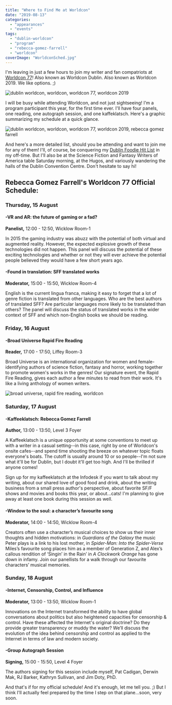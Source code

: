 ```yaml
---
title: "Where to Find Me at Worldcon"
date: "2019-08-13"
categories:
  - "appearances"
  - "events"
tags:
  - "dublin-worldcon"
  - "program"
  - "rebecca-gomez-farrell"
  - "worldcon"
coverImage: "WorldconSched.jpg"
---
```


I'm leaving in just a few hours to join my writer and fan compatriots at [Worldcon 77](https://dublin2019.com/)! Also known as Worldcon Dublin. Also known as Worldcon 2019. We like options. ;)

![dublin worldcon, worldcon, worldcon 77, worldcon 2019](https://d2ypg8o05lff0b.cloudfront.net/wp-content/uploads/sites/3/2019/08/13172735/Dublin-2019-500x375.jpg)

I will be busy while attending Worldcon, and not just sightseeing! I'm a program participant this year, for the first time ever. I'll have four panels, one reading, one autograph session, and one kaffeklatsch. Here's a graphic summarizing my schedule at a quick glance.

![dublin worldcon, worldcon, worldcon 77, worldcon 2019, rebecca gomez farrell](https://d2ypg8o05lff0b.cloudfront.net/wp-content/uploads/sites/3/2019/08/13172739/WorldconSched-1024x615.jpg)

And here's a more detailed list, should you be attending and want to join me for any of them! I'll, of course, be conquering my [Dublin Foodie Hit List](/blog/2019/08/03/my-dublin-foodie-hit-list/) in my off-time. But I'll also be at the Science Fiction and Fantasy Writers of America table Saturday morning, at the Hugos, and variously wandering the halls of the Dublin Convention Centre. Don't hesitate to say hi!

## Rebecca Gomez Farrell's Worldcon 77 Official Schedule:

### Thursday, 15 August

#### \-VR and AR: the future of gaming or a fad?

**Panelist,** 12:00 - 12:50, Wicklow Room-1

In 2015 the gaming industry was abuzz with the potential of both virtual and augmented reality. However, the expected explosive growth of these technologies did not happen. This panel will discuss the potential of these exciting technologies and whether or not they will ever achieve the potential people believed they would have a few short years ago.

#### \-Found in translation: SFF translated works

**Moderator,** 15:00 - 15:50, Wicklow Room-4

English is the current lingua franca, making it easy to forget that a lot of genre fiction is translated from other languages. Who are the best authors of translated SFF? Are particular languages more likely to be translated than others? The panel will discuss the status of translated works in the wider context of SFF and which non-English books we should be reading.

### Friday, 16 August

#### \-Broad Universe Rapid Fire Reading

**Reader,** 17:00 - 17:50, Liffey Room-3

Broad Universe is an international organization for women and female-identifying authors of science fiction, fantasy and horror, working together to promote women's works in the genres! Our signature event, the Rapid Fire Reading, gives each author a few minutes to read from their work. It's like a living anthology of women writers.

![broad universe, rapid fire reading, worldcon](https://d2ypg8o05lff0b.cloudfront.net/wp-content/uploads/sites/3/2019/08/13180047/Worldcon-RFR-2019-Flyer-768x994.jpg)

### Saturday, 17 August

#### \-Kaffeeklatsch: Rebecca Gomez Farrell

**Author,** 13:00 - 13:50, Level 3 Foyer

A Kaffeeklatsch is a unique opportunity at some conventions to meet up with a writer in a casual setting--in this case, right by one of Worldcon's onsite cafes--and spend time shooting the breeze on whatever topic floats everyone's boats. The cutoff is usually around 10 or so people--I'm not sure what it'll be for Dublin, but I doubt it'll get too high. And I'll be thrilled if anyone comes!

Sign up for my kaffeeklatsch at the Infodesk if you want to talk about my writing, about our shared love of good food and drink, about the writing business from a small press author's perspective, about favorite SF/F shows and movies and books this year, or about...cats! I'm planning to give away at least one book during this session as well.

#### \-Window to the soul: a character’s favourite song

**Moderator,** 14:00 - 14:50, Wicklow Room-4

Creators often use a character’s musical choices to show us their inner thoughts and hidden motivations: in _Guardians of the Galaxy_ the music Peter plays is a link to his lost mother, in _Spider-Man: Into the Spider-Verse_ Miles’s favourite song places him as a member of Generation Z, and Alex’s callous rendition of ‘Singin’ in the Rain’ in _A Clockwork Orange_ has gone down in infamy. Join our panellists for a walk through our favourite characters’ musical memories.

### Sunday, 18 August

#### \-Internet, Censorship, Control, and Influence

**Moderator,** 13:00 - 13:50, Wicklow Room-1

Innovations on the Internet transformed the ability to have global conversations about politics but also heightened capacities for censorship & control. Have these affected the Internet's original doctrine? Do they provide greater transparency or muddy the water? We’ll discuss the evolution of the idea behind censorship and control as applied to the Internet in terms of law and modern society.

#### \-Group Autograph Session

**Signing,** 15:00 - 15:50, Level 4 Foyer

The authors signing for this session include myself, Pat Cadigan, Derwin Mak, RJ Barker, Kathryn Sullivan, and Jim Doty, PhD.

And that's if for my official schedule! And it's enough, let me tell you. ;) But I think I'll actually feel prepared by the time I step on that plane...soon, very soon.
